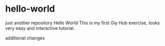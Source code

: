 # hello-world
just another repository
Hello World
 This is my first Giy Hub exercise, looks very easy and interactive tutorial.
 
 additional changes
